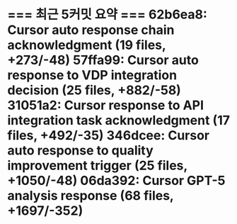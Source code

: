 === 최근 5커밋 요약 ===
62b6ea8: Cursor auto response chain acknowledgment (19 files, +273/-48)
57ffa99: Cursor auto response to VDP integration decision (25 files, +882/-58)
31051a2: Cursor response to API integration task acknowledgment (17 files, +492/-35)
346dcee: Cursor auto response to quality improvement trigger (25 files, +1050/-48)
06da392: Cursor GPT-5 analysis response (68 files, +1697/-352)
=======================

